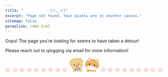 ```yaml
---
title: "            (＞﹏＜)"
excerpt: "Page not found. Your pixels are in another canvas."
sitemap: false
permalink: /404.html
---
```


Oops! The page you're looking for seems to have taken a detour!

Please reach out to qingqing via email for more information!

<script type="text/javascript">
  var GOOG_FIXURL_LANG = 'en';
  var GOOG_FIXURL_SITE = '{{ site.url }}'
</script>
<script type="text/javascript"
  src="//linkhelp.clients.google.com/tbproxy/lh/wm/fixurl.js">
</script>

<img src="/images/4042.png">
